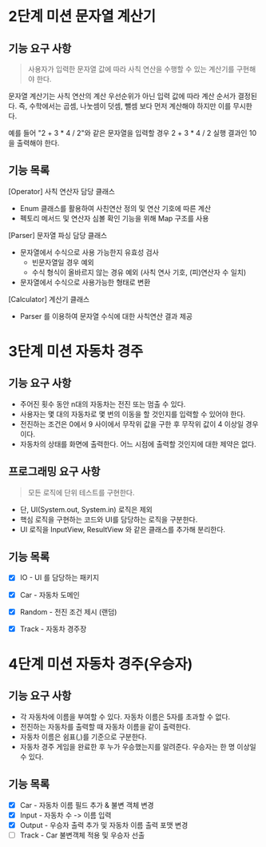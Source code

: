 # 2단계 미션 문자열 계산기

##  기능 요구 사항
> 사용자가 입력한 문자열 값에 따라 사칙 연산을 수행할 수 있는 계산기를 구현해야 한다.
> 
문자열 계산기는 사칙 연산의 계산 우선순위가 아닌 입력 값에 따라 계산 순서가 결정된다. 
즉, 수학에서는 곱셈, 나눗셈이 덧셈, 뺄셈 보다 먼저 계산해야 하지만 이를 무시한다.

예를 들어 "2 + 3 * 4 / 2"와 같은 문자열을 입력할 경우 2 + 3 * 4 / 2 실행 결과인 10을 출력해야 한다.


## 기능 목록
[Operator] 사칙 연산자 담당 클래스
* Enum 클래스를 활용하여 사친연산 정의 및 연산 기호에 따른 계산
* 펙토리 메서드 및 연산자 심볼 확인 기능을 위해 Map 구조를 사용

[Parser] 문자열 파싱 담당 클래스
* 문자열에서 수식으로 사용 가능한지 유효성 검사
  * 빈문자열일 경우 예외
  * 수식 형식이 올바르지 않는 경유 예외 (사칙 연사 기호, (피)연산자 수 일치)
* 문자열에서 수식으로 사용가능한 형태로 변환

[Calculator] 계산기 클래스
* Parser 를 이용하여 문자열 수식에 대한 사칙연산 결과 제공

# 3단계 미션 자동차 경주
##  기능 요구 사항
- 주어진 횟수 동안 n대의 자동차는 전진 또는 멈출 수 있다.
- 사용자는 몇 대의 자동차로 몇 번의 이동을 할 것인지를 입력할 수 있어야 한다.
- 전진하는 조건은 0에서 9 사이에서 무작위 값을 구한 후 무작위 값이 4 이상일 경우이다.
- 자동차의 상태를 화면에 출력한다. 어느 시점에 출력할 것인지에 대한 제약은 없다.

##  프로그래밍 요구 사항
> 모든 로직에 단위 테스트를 구현한다. 
- 단, UI(System.out, System.in) 로직은 제외
- 핵심 로직을 구현하는 코드와 UI를 담당하는 로직을 구분한다.
- UI 로직을 InputView, ResultView 와 같은 클래스를 추가해 분리한다.

## 기능 목록
- [x] IO - UI 를 담당하는 패키지
- [x] Car - 자동차 도메인
- [x] Random - 전진 조건 제시 (랜덤)
- [x] Track - 자동차 경주장


# 4단계 미션 자동차 경주(우승자)
## 기능 요구 사항
- 각 자동차에 이름을 부여할 수 있다. 자동차 이름은 5자를 초과할 수 없다.
- 전진하는 자동차를 출력할 때 자동차 이름을 같이 출력한다.
- 자동차 이름은 쉼표(,)를 기준으로 구분한다.
- 자동차 경주 게임을 완료한 후 누가 우승했는지를 알려준다. 우승자는 한 명 이상일 수 있다.

## 기능 목록
- [x] Car - 자동차 이름 필드 추가 & 불변 객체 변경
- [x] Input - 자동차 수 -> 이름 입력
- [x] Output - 우승자 출력 추가 및 자동차 이름 출력 포맷 변경
- [ ] Track - Car 불변객체 적용 및 우승자 선출
